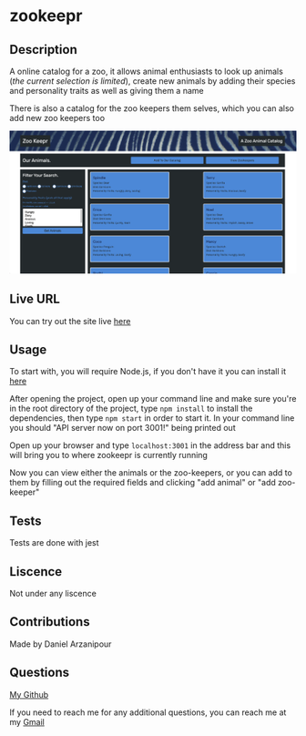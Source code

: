 # zookeepr

## Description

A online catalog for a zoo, it allows animal enthusiasts to look up animals (_the current selection is limited_), create new animals by adding their species and personality traits as well as giving them a name

There is also a catalog for the zoo keepers them selves, which you can also add new zoo keepers too

![zoo-keeper-screenshot](./screenshots/zoo-keeper-screenshot.png)

## Live URL

You can try out the site live [here](https://mighty-spire-99568.herokuapp.com/)

## Usage

To start with, you will require Node.js, if you don't have it you can install it [here](https://nodejs.org/en/download/)

After opening the project, open up your command line and make sure you're in the root directory of the project, type `npm install` to install the dependencies, then type `npm start` in order to start it. In your command line you should "API server now on port 3001!" being printed out

Open up your browser and type `localhost:3001` in the address bar and this will bring you to where zookeepr is currently running

Now you can view either the animals or the zoo-keepers, or you can add to them by filling out the required fields and clicking "add animal" or "add zoo-keeper"

## Tests

Tests are done with jest

## Liscence

Not under any liscence

## Contributions

Made by Daniel Arzanipour

## Questions

[My Github](https://github.com/DanielArzani)

If you need to reach me for any additional questions, you can reach me at my [Gmail](mailto:daniel.arzanipour@gmail.com)
